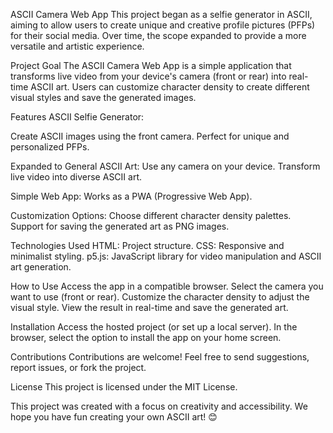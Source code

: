 ASCII Camera Web App
This project began as a selfie generator in ASCII, aiming to allow users to create unique and creative profile pictures (PFPs) for their social media. Over time, the scope expanded to provide a more versatile and artistic experience.

Project Goal
The ASCII Camera Web App is a simple application that transforms live video from your device's camera (front or rear) into real-time ASCII art. Users can customize character density to create different visual styles and save the generated images.

Features
ASCII Selfie Generator:

Create ASCII images using the front camera.
Perfect for unique and personalized PFPs.

Expanded to General ASCII Art:
Use any camera on your device.
Transform live video into diverse ASCII art.

Simple Web App:
Works as a PWA (Progressive Web App).

Customization Options:
Choose different character density palettes.
Support for saving the generated art as PNG images.

Technologies Used
HTML: Project structure.
CSS: Responsive and minimalist styling.
p5.js: JavaScript library for video manipulation and ASCII art generation.

How to Use
Access the app in a compatible browser.
Select the camera you want to use (front or rear).
Customize the character density to adjust the visual style.
View the result in real-time and save the generated art.

Installation
Access the hosted project (or set up a local server).
In the browser, select the option to install the app on your home screen.

Contributions
Contributions are welcome! Feel free to send suggestions, report issues, or fork the project.

License
This project is licensed under the MIT License.

This project was created with a focus on creativity and accessibility. We hope you have fun creating your own ASCII art! 😊
